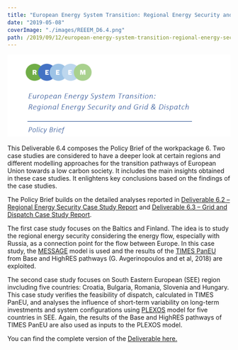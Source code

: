 ```yaml
---
title: "European Energy System Transition: Regional Energy Security and Grid & Dispatch"
date: "2019-05-08"
coverImage: "./images/REEEM_D6.4.png"
path: /2019/09/12/european-energy-system-transition-regional-energy-security-and-grid-dispatch/
---
```


![Deliverable 6.4](./images/REEEM_D6.4.png)

This Deliverable 6.4 composes the Policy Brief of the workpackage 6. Two case studies are considered to have a deeper look at certain regions and different modelling approaches for the transition pathways of European Union towards a low carbon society. It includes the main insights obtained in these case studies. It enlightens key conclusions based on the findings of the case studies.

The Policy Brief builds on the detailed analyses reported in [Deliverable 6.2 –Regional Energy Security Case Study Report](https://next.rl-institut.de/s/DozmwsExtg6WHiK#pdfviewer) and [Deliverable 6.3 – Grid and Dispatch Case Study Report](http://www.reeem.org/wp-content/uploads/2019/05/REEEM-D6.3.-Grid-and-Dispatch-in-SEE-Case-study-report.pdf).

The first case study focuses on the Baltics and Finland. The idea is to study the regional energy security considering the energy flow, especially with Russia, as a connection point for the flow between Europe. In this case study, the [MESSAGE](http://www.reeem.org/index.php/message/) model is used and the results of the [TIMES PanEU](http://www.reeem.org/index.php/times/) from Base and HighRES pathways (G. Avgerinopoulos and et al, 2018) are exploited.

The second case study focuses on South Eastern European (SEE) region invcluding five countries: Croatia, Bulgaria, Romania, Slovenia and Hungary. This case study verifies the feasibility of dispatch, calculated in TIMES PanEU, and analyses the influence of short-term variability on long-term investments and system configurations using [PLEXOS](http://www.reeem.org/index.php/plexos/) model for five countries in SEE. Again, the results of the Base and HighRES pathways of TIMES PanEU are also used as inputs to the PLEXOS model.

You can find the complete version of the [Deliverable here.](http://www.reeem.org/wp-content/uploads/2019/05/REEEM-D6.4_Policy-Brief.pdf)
